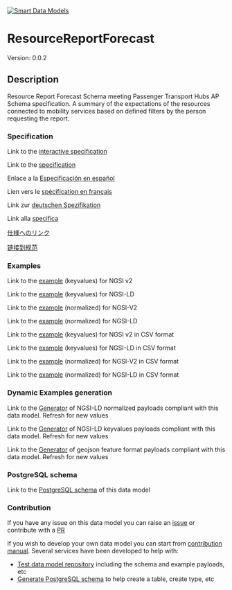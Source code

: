 [![Smart Data Models](https://smartdatamodels.org/wp-content/uploads/2022/01/SmartDataModels_logo.png "Logo")](https://smartdatamodels.org)
# ResourceReportForecast
Version: 0.0.2

## Description 

Resource Report Forecast Schema meeting Passenger Transport Hubs AP Schema specification. A summary of the expectations of the resources connected to mobility services based on defined filters by the person requesting the report.
### Specification

Link to the [interactive specification](https://swagger.lab.fiware.org/?url=https://smart-data-models.github.io/dataModel.OSLO/ResourceReportForecast/swagger.yaml)

Link to the [specification](https://github.com/smart-data-models/dataModel.OSLO/blob/master/ResourceReportForecast/doc/spec.md)

Enlace a la [Especificación en español](https://github.com/smart-data-models/dataModel.OSLO/blob/master/ResourceReportForecast/doc/spec_ES.md)

Lien vers le [spécification en français](https://github.com/smart-data-models/dataModel.OSLO/blob/master/ResourceReportForecast/doc/spec_FR.md)

Link zur [deutschen Spezifikation](https://github.com/smart-data-models/dataModel.OSLO/blob/master/ResourceReportForecast/doc/spec_DE.md)

Link alla [specifica](https://github.com/smart-data-models/dataModel.OSLO/blob/master/ResourceReportForecast/doc/spec_IT.md)

[仕様へのリンク](https://github.com/smart-data-models/dataModel.OSLO/blob/master/ResourceReportForecast/doc/spec_JA.md)

[链接到规范](https://github.com/smart-data-models/dataModel.OSLO/blob/master/ResourceReportForecast/doc/spec_ZH.md)
### Examples

Link to the [example](https://smart-data-models.github.io/dataModel.OSLO/ResourceReportForecast/examples/example.json) (keyvalues) for NGSI v2

Link to the [example](https://smart-data-models.github.io/dataModel.OSLO/ResourceReportForecast/examples/example.jsonld) (keyvalues) for NGSI-LD

Link to the [example](https://smart-data-models.github.io/dataModel.OSLO/ResourceReportForecast/examples/example-normalized.json) (normalized) for NGSI-V2

Link to the [example](https://smart-data-models.github.io/dataModel.OSLO/ResourceReportForecast/examples/example-normalized.jsonld) (normalized) for NGSI-LD

Link to the [example](https://github.com/smart-data-models/dataModel.OSLO/blob/master/ResourceReportForecast/examples/example.json.csv) (keyvalues) for NGSI v2 in CSV format

Link to the [example](https://github.com/smart-data-models/dataModel.OSLO/blob/master/ResourceReportForecast/examples/example.jsonld.csv) (keyvalues) for NGSI-LD in CSV format

Link to the [example](https://github.com/smart-data-models/dataModel.OSLO/blob/master/ResourceReportForecast/examples/example-normalized.json.csv) (normalized) for NGSI-V2 in CSV format

Link to the [example](https://github.com/smart-data-models/dataModel.OSLO/blob/master/ResourceReportForecast/examples/example-normalized.jsonld.csv) (normalized) for NGSI-LD in CSV format
### Dynamic Examples generation

Link to the [Generator](https://smartdatamodels.org/extra/ngsi-ld_generator.php?schemaUrl=https://raw.githubusercontent.com/smart-data-models/dataModel.OSLO/master/ResourceReportForecast/schema.json&email=info@smartdatamodels.org) of NGSI-LD normalized payloads compliant with this data model. Refresh for new values

Link to the [Generator](https://smartdatamodels.org/extra/ngsi-ld_generator_keyvalues.php?schemaUrl=https://raw.githubusercontent.com/smart-data-models/dataModel.OSLO/master/ResourceReportForecast/schema.json&email=info@smartdatamodels.org) of NGSI-LD keyvalues payloads compliant with this data model. Refresh for new values

Link to the [Generator](https://smartdatamodels.org/extra/geojson_features_generator.php?schemaUrl=https://raw.githubusercontent.com/smart-data-models/dataModel.OSLO/master/ResourceReportForecast/schema.json&email=info@smartdatamodels.org) of geojson feature format payloads compliant with this data model. Refresh for new values
### PostgreSQL schema

Link to the [PostgreSQL schema](https://github.com/smart-data-models/dataModel.OSLO/blob/master/ResourceReportForecast/schema.sql) of this data model
### Contribution

 If you have any issue on this data model you can raise an [issue](https://github.com/smart-data-models/dataModel.OSLO/issues)  or contribute with a [PR](https://github.com/smart-data-models/dataModel.OSLO/pulls)

 If you wish to develop your own data model you can start from [contribution manual](https://bit.ly/contribution_manual). Several services have been developed to help with: 
 - [Test data model repository](https://smartdatamodels.org/index.php/data-models-contribution-api/) including the schema and example payloads, etc
 - [Generate PostgreSQL schema](https://smartdatamodels.org/index.php/sql-service/) to help create a table, create type, etc